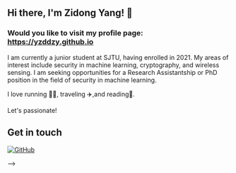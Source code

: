 ## Hi there, I'm Zidong Yang! 👋

### Would you like to visit my profile page: https://yzddzy.github.io

I am currently a junior student at SJTU, having enrolled in 2021.
My areas of interest include security in machine learning, cryptography, and wireless sensing.
I am seeking opportunities for a Research Assistantship or PhD position in the field of security in machine learning.

I love running 🏃‍♀️, traveling ✈️,and reading📘.  

Let's passionate!
## Get in touch

[![GitHub](https://img.shields.io/badge/GitHub-grey?logo=github)](https://github.com/yzddzy)

-->
